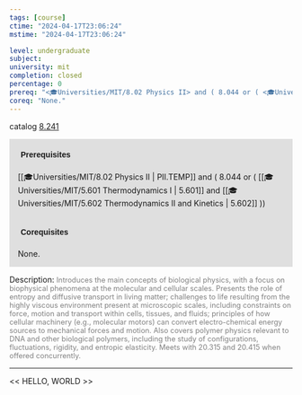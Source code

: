 ```yaml
---
tags: [course]
ctime: "2024-04-17T23:06:24"
mstime: "2024-04-17T23:06:24"

level: undergraduate
subject: 
university: mit
completion: closed
percentage: 0
prereq: "<🎓Universities/MIT/8.02 Physics II> and ( 8.044 or ( <🎓Universities/MIT/5.601 Thermodynamics I> and <🎓Universities/MIT/5.602 Thermodynamics II and Kinetics> ))"
coreq: "None."
---
```


catalog [8.241](http://student.mit.edu/catalog/m8a.html#8.241)

<span style="display: block; padding: 15px; background-color: rgb(100, 100, 100, 0.2);"><font id="m_prereq3710_0" style="display: block; font-family: Arial, sans-serif; font-weight: bold; padding: 5px">Prerequisites</font><br><span id="prereq3710_0">[[🎓Universities/MIT/8.02 Physics II | PII.TEMP]] and ( 8.044 or ( [[🎓Universities/MIT/5.601 Thermodynamics I | 5.601]] and [[🎓Universities/MIT/5.602 Thermodynamics II and Kinetics | 5.602]] ))</span></span>
<span style="display: block; padding: 15px; background-color: rgb(100, 100, 100, 0.2);"><font id="m_coreq3710_0" style="display: block; font-family: Arial, sans-serif; font-weight: bold; padding: 5px">Corequisites</font><br><span id="coreq3710_0">None.</span></span>

<font style="">Description:</font>
<font style="color: grey; font-size: 0.8rem;">Introduces the main concepts of biological physics, with a focus on biophysical phenomena at the molecular and cellular scales. Presents the role of entropy and diffusive transport in living matter; challenges to life resulting from the highly viscous environment present at microscopic scales, including constraints on force, motion and transport within cells, tissues, and fluids; principles of how cellular machinery (e.g., molecular motors) can convert electro-chemical energy sources to mechanical forces and motion. Also covers polymer physics relevant to DNA and other biological polymers, including the study of configurations, fluctuations, rigidity, and entropic elasticity. Meets with 20.315 and 20.415 when offered concurrently.</font>



---

<< HELLO, WORLD >>
